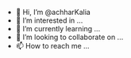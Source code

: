 - 👋 Hi, I’m @achharKalia
- 👀 I’m interested in ...
- 🌱 I’m currently learning ...
- 💞️ I’m looking to collaborate on ...
- 📫 How to reach me ...

<!---
achharKalia/achharKalia is a ✨ special ✨ repository because its `README.md` (this file) appears on your GitHub profile.
You can click the Preview link to take a look at your changes.
--->
